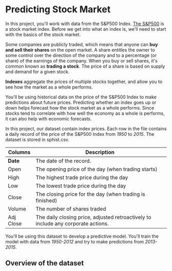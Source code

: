 # Predicting Stock Market

In this project, you'll work with data from the S&P500 Index. [The S&P500](https://en.wikipedia.org/wiki/S%26P_500) is a stock market index. Before we get into what an index is, we'll need to start with the basics of the stock market.

Some companies are publicly traded, which means that anyone can **buy and sell their shares** on the open market. A share entitles the owner to some control over the direction of the company and to a percentage (or share) of the earnings of the company. When you buy or sell shares, it's common known as **trading a stock**. The price of a share is based on supply and demand for a given stock.

**Indexes** aggregate the prices of multiple stocks together, and allow you to see how the market as a whole performs.

You'll be using historical data on the price of the S&P500 Index to make predictions about future prices. Predicting whether an index goes up or down helps forecast how the stock market as a whole performs. Since stocks tend to correlate with how well the economy as a whole is performs, it can also help with economic forecasts.

In this project, our dataset contain index prices. Each row in the file contains a daily record of the price of the S&P500 Index from *1950* to *2015*. The dataset is stored in sphist.csv.

| Columns | Description |
| ----------- | ----------- |
| **Date** | The date of the record. |
| Open | The opening price of the day (when trading starts) |
| High |  The highest trade price during the day |
| Low | The lowest trade price during the day |
| Close | The closing price for the day (when trading is finished) |
| Volume | The number of shares traded |
| Adj Close | The daily closing price, adjusted retroactively to include any corporate actions. |

You'll be using this dataset to develop a predictive model. You'll train the model with data from *1950-2012* and try to make predictions from *2013-2015*.

## Overview of the dataset

